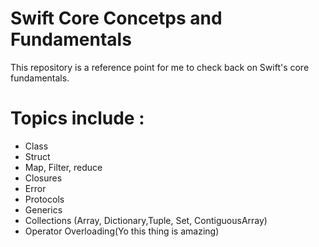 # Swift Core Concetps and Fundamentals

This repository is a reference point for me to check back on Swift's core fundamentals.

# Topics include :
  * Class
  * Struct
  * Map, Filter, reduce
  * Closures
  * Error
  * Protocols
  * Generics
  * Collections (Array, Dictionary,Tuple, Set, ContiguousArray)
  * Operator Overloading(Yo this thing is amazing)
